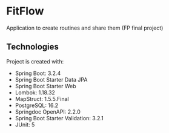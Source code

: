 # FitFlow
Application to create routines and share them (FP final project)

## Technologies
Project is created with:

* Spring Boot: 3.2.4
* Spring Boot Starter Data JPA
* Spring Boot Starter Web
* Lombok: 1.18.32
* MapStruct: 1.5.5.Final
* PostgreSQL: 16.2
* Springdoc OpenAPI: 2.2.0
* Spring Boot Starter Validation: 3.2.1
* JUnit: 5
